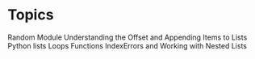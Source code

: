 # Topics

Random Module
Understanding the Offset and Appending Items to Lists
Python lists
Loops
Functions
IndexErrors and Working with Nested Lists

